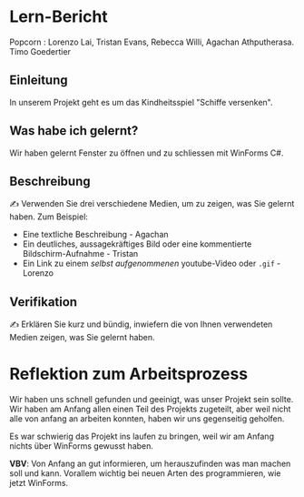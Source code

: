 # Lern-Bericht
Popcorn : Lorenzo Lai, Tristan Evans, Rebecca Willi, Agachan Athputherasa. Timo Goedertier

## Einleitung

In unserem Projekt geht es um das Kindheitsspiel "Schiffe versenken".

## Was habe ich gelernt?

Wir haben gelernt Fenster zu öffnen und zu schliessen mit WinForms C#.

## Beschreibung

✍️ Verwenden Sie drei verschiedene Medien, um zu zeigen, was Sie gelernt haben. Zum Beispiel:

* Eine textliche Beschreibung - Agachan
* Ein deutliches, aussagekräftiges Bild oder eine kommentierte Bildschirm-Aufnahme - Tristan
* Ein Link zu einem *selbst aufgenommenen* youtube-Video oder `.gif` - Lorenzo

## Verifikation

✍️ Erklären Sie kurz und bündig, inwiefern die von Ihnen verwendeten Medien zeigen, was Sie gelernt haben.

# Reflektion zum Arbeitsprozess

Wir haben uns schnell gefunden und geeinigt, was unser Projekt sein sollte. Wir haben am Anfang allen einen Teil des Projekts zugeteilt, aber weil nicht alle von anfang an arbeiten konnten, haben wir uns gegenseitig geholfen.

Es war schwierig das Projekt ins laufen zu bringen, weil wir am Anfang nichts über WinForms gewusst haben.

**VBV**: Von Anfang an gut informieren, um herauszufinden was man machen soll und kann. Vorallem wichtig bei neuen Arten des programmieren, wie jetzt WinForms.
